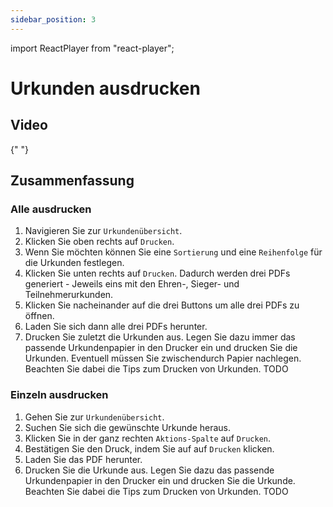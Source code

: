 ```yaml
---
sidebar_position: 3
---
```


import ReactPlayer from "react-player";

# Urkunden ausdrucken

## Video

<div className="video__wrapper">
  <ReactPlayer
    className="video__player"
    controls
    config={{
      file: {
        attributes: {
          poster:
            "https://uploads-ssl.webflow.com/60cb8d6c93a6a6dfa3b7f24564345e1514a8f53d8aad199e_school-instructions-video-thumbnail.jpg",
        },
      },
    }}
    height="100%"
    url="https://storage.googleapis.com/files.school-app.bujus.de/school-instructions-v2-compressed.mp4"
    width="100%"
  />
</div>
­{" "}

## Zusammenfassung
  
### Alle ausdrucken

1. Navigieren Sie zur `Urkundenübersicht`.
2. Klicken Sie oben rechts auf `Drucken`.
3. Wenn Sie möchten können Sie eine `Sortierung` und eine `Reihenfolge` für die Urkunden festlegen.
4. Klicken Sie unten rechts auf `Drucken`. Dadurch werden drei PDFs generiert - Jeweils eins mit den Ehren-, Sieger- und Teilnehmerurkunden.
5. Klicken Sie nacheinander auf die drei Buttons um alle drei PDFs zu öffnen.
6. Laden Sie sich dann alle drei PDFs herunter.
7. Drucken Sie zuletzt die Urkunden aus. Legen Sie dazu immer das passende Urkundenpapier in den Drucker ein und drucken Sie die Urkunden. Eventuell müssen Sie zwischendurch Papier nachlegen. Beachten Sie dabei die Tips zum Drucken von Urkunden. TODO

### Einzeln ausdrucken

1. Gehen Sie zur `Urkundenübersicht`.
2. Suchen Sie sich die gewünschte Urkunde heraus.
3. Klicken Sie in der ganz rechten `Aktions-Spalte` auf `Drucken`.
4. Bestätigen Sie den Druck, indem Sie auf auf `Drucken` klicken.
5. Laden Sie das PDF herunter.
6. Drucken Sie die Urkunde aus. Legen Sie dazu das passende Urkundenpapier in den Drucker ein und drucken Sie die Urkunde. Beachten Sie dabei die Tips zum Drucken von Urkunden. TODO
